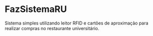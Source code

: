# FazSistemaRU
Sistema simples utilizando leitor RFID e cartões de aproximação para realizar compras no restaurante universitário.
